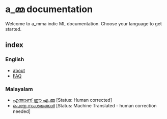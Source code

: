 # a_മ്മ documentation

Welcome to a_mma indic ML documentation. Choose your language to get started. 

## index

### English
* [about](https://github.com/a-mma/documentation/blob/master/00_about/about_en.md)
* [FAQ](https://github.com/a-mma/documentation/blob/master/zz_FAQ/FAQ_en.md)


### Malayalam
* [എന്താണ് ഈ എ_മ്മ](https://github.com/a-mma/documentation/blob/master/00_about/about_ml.md) [Status: Human corrected]
* [പൊതു സംശയങ്ങള്‍]() [Status: Machine Translated - human correction needed]